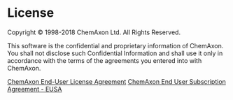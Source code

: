 License
=======

Copyright &copy; 1998-2018 ChemAxon Ltd. All Rights Reserved.
 
This software is the confidential and proprietary information of
ChemAxon. You shall not disclose such Confidential Information
and shall use it only in accordance with the terms of the agreements
you entered into with ChemAxon.


[ChemAxon End-User License Agreement](https://chemaxon.com/eula)
[ChemAxon End User Subscription Agreement - EUSA](https://chemaxon.com/eusa)